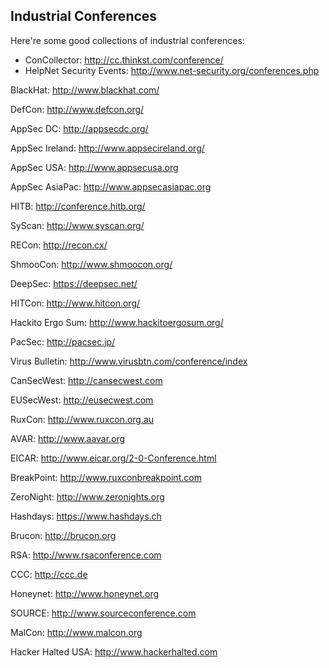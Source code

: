 ## Industrial Conferences

Here're some good collections of industrial conferences:

* ConCollector: http://cc.thinkst.com/conference/
* HelpNet Security Events: http://www.net-security.org/conferences.php

BlackHat: http://www.blackhat.com/

DefCon: http://www.defcon.org/

AppSec DC: http://appsecdc.org/

AppSec Ireland: http://www.appsecireland.org/

AppSec USA: http://www.appsecusa.org

AppSec AsiaPac: http://www.appsecasiapac.org

HITB: http://conference.hitb.org/

SyScan: http://www.syscan.org/

RECon: http://recon.cx/

ShmooCon: http://www.shmoocon.org/

DeepSec: https://deepsec.net/

HITCon: http://www.hitcon.org/

Hackito Ergo Sum: http://www.hackitoergosum.org/

PacSec: http://pacsec.jp/

Virus Bulletin: http://www.virusbtn.com/conference/index

CanSecWest: http://cansecwest.com

EUSecWest: http://eusecwest.com

RuxCon: http://www.ruxcon.org.au

AVAR: http://www.aavar.org

EICAR: http://www.eicar.org/2-0-Conference.html

BreakPoint: http://www.ruxconbreakpoint.com

ZeroNight: http://www.zeronights.org

Hashdays: https://www.hashdays.ch

Brucon: http://brucon.org

RSA: http://www.rsaconference.com

CCC: http://ccc.de

Honeynet: http://www.honeynet.org

SOURCE: http://www.sourceconference.com

MalCon: http://www.malcon.org

Hacker Halted USA: http://www.hackerhalted.com
